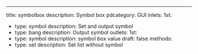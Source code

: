 ---
title: symbolbox
description: Symbol box
pdcategory: GUI
inlets:
  1st:
  - type: symbol
    description: Set and output symbol
  - type: bang
    description: Output symbol
outlets:
  1st:
  - type: symbol
    description: symbol box value
draft: false
methods:
- type: set <symbol>
  description: Set list without symbol